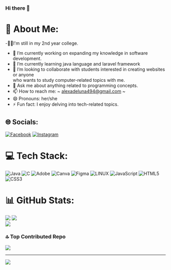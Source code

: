 ### Hi there 👋

# 💫 About Me:

-👩‍🎓I'm still in my 2nd year college.
- 🔭 I’m currently working on expanding my knowledge in software development.
- 🌱 I’m currently learning java language and laravel framework
- 👯 I’m looking to collaborate with students interested in creating websites or anyone <br>who wants to study computer-related topics with me.
- 💬 Ask me about anything related to programming concepts.
- 📫 How to reach me: ~ alexadeluna494@gmail.com ~
- 😄 Pronouns: her/she
- ⚡ Fun fact: I enjoy delving into tech-related topics.

## 🌐 Socials:
[![Facebook](https://img.shields.io/badge/Facebook-%231877F2.svg?logo=Facebook&logoColor=white)](https://facebook.com/alexadeluna) [![Instagram](https://img.shields.io/badge/Instagram-%23E4405F.svg?logo=Instagram&logoColor=white)](https://instagram.com/alexadeluna494) 

# 💻 Tech Stack:
![Java](https://img.shields.io/badge/java-%23ED8B00.svg?style=for-the-badge&logo=openjdk&logoColor=white) ![C](https://img.shields.io/badge/c-%2300599C.svg?style=for-the-badge&logo=c&logoColor=white) ![Adobe](https://img.shields.io/badge/adobe-%23FF0000.svg?style=for-the-badge&logo=adobe&logoColor=white) ![Canva](https://img.shields.io/badge/Canva-%2300C4CC.svg?style=for-the-badge&logo=Canva&logoColor=white) ![Figma](https://img.shields.io/badge/figma-%23F24E1E.svg?style=for-the-badge&logo=figma&logoColor=white) ![LINUX](https://img.shields.io/badge/Linux-FCC624?style=for-the-badge&logo=linux&logoColor=black) ![JavaScript](https://img.shields.io/badge/javascript-%23323330.svg?style=for-the-badge&logo=javascript&logoColor=%23F7DF1E) ![HTML5](https://img.shields.io/badge/html5-%23E34F26.svg?style=for-the-badge&logo=html5&logoColor=white) ![CSS3](https://img.shields.io/badge/css3-%231572B6.svg?style=for-the-badge&logo=css3&logoColor=white)
# 📊 GitHub Stats:
![](https://github-readme-stats.vercel.app/api?username=deLuna18&theme=dark&hide_border=false&include_all_commits=true&count_private=true)
![](https://github-readme-streak-stats.herokuapp.com/?user=deLuna18&theme=dark&hide_border=false) </br>
![](https://github-readme-stats.vercel.app/api/top-langs/?username=deLuna18&theme=dark&hide_border=false&include_all_commits=true&count_private=true&layout=compact)

### 🔝 Top Contributed Repo
![](https://github-contributor-stats.vercel.app/api?username=deLuna18&limit=5&theme=radical&combine_all_yearly_contributions=true)

---
[![](https://visitcount.itsvg.in/api?id=deLuna18&icon=0&color=10)](https://visitcount.itsvg.in)

<!-- Proudly created with GPRM ( https://gprm.itsvg.in ) -->
